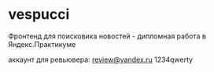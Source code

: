 # vespucci
Фронтенд для поисковика новостей - дипломная работа в Яндекс.Практикуме

аккаунт для ревьювера:
review@yandex.ru
1234qwerty
